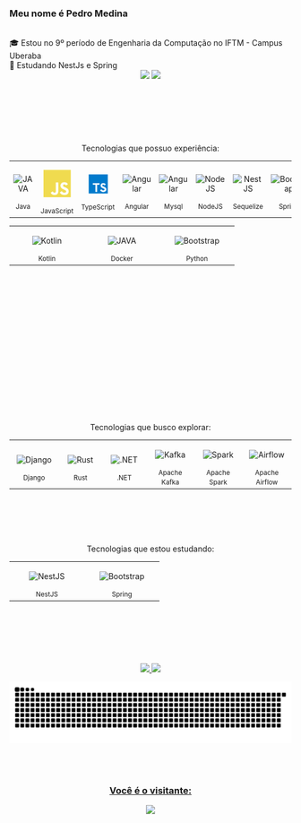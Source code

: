 ### Meu nome é Pedro Medina
<div style="display: inline_block;">
<br>
🎓 Estou no 9º período de Engenharia da Computação no IFTM - Campus Uberaba 

<br>
🌱 Estudando NestJs e Spring

<br>
<div align="center">
       <a href="https://www.instagram.com/pedromedina___/" target="_blank"><img
            src="https://img.shields.io/badge/-Instagram-%23E4405F?style=for-the-badge&logo=instagram&logoColor=white"
            target="_blank"></a>
       <a href="https://www.linkedin.com/in/pedro-medina-967232219/" target="_blank"><img
            src="https://img.shields.io/badge/LinkedIn-0077B5?style=for-the-badge&logo=linkedin&logoColor=white"
            target="_blank"></a>
</div>

    

<br>
<br>

##
<br>
<br>

<div style="display: inline_block; margin-bottom: 14em;" align="center">
<p>Tecnologias que possuo experiência:</p>

<div>
  <table>
  <tr style="width=100%">
  

 <td align="center" width="120px">
    <p>
        <img align="center" alt="JAVA" height="50" width="auto"
            src="https://cdn.jsdelivr.net/gh/devicons/devicon/icons/java/java-original.svg">
    </p>
    <small>Java</small>
  </td>

  <td align="center" width="120px">
                        <p>
                            <img align="center" alt="JS" height="50" width="auto"
                                src="https://raw.githubusercontent.com/devicons/devicon/master/icons/javascript/javascript-plain.svg">
                        </p>
                        <small>JavaScript</small>
  </td>
  

  <td align="center" width="120px">
  <p>
      <img align="center" alt="TS" height="35" width="auto"
          src="https://raw.githubusercontent.com/devicons/devicon/master/icons/typescript/typescript-plain.svg">
  </p>
  <small>TypeScript</small>
  </td>
      

      

  <td align="center" width="120px">
    <p>
        <img align="center" alt="Angular" height="35" width="auto"
            src="https://cdn.jsdelivr.net/gh/devicons/devicon/icons/angularjs/angularjs-original.svg">
    </p>
    <small>Angular</small>
  </td>


 <td align="center" width="120px">
    <p>
        <img align="center" alt="Angular" height="35" width="auto"
            src="https://cdn.jsdelivr.net/gh/devicons/devicon/icons/mysql/mysql-original-wordmark.svg">
    </p>
    <small>Mysql</small>
  </td>

  <td align="center" width="120px">
    <p>
        <img align="center" alt="NodeJS" height="35" width="auto"
            src="https://cdn.jsdelivr.net/gh/devicons/devicon/icons/nodejs/nodejs-original.svg">
    </p>
    <small>NodeJS</small>
  </td>
  <td align="center" width="120px">
  <p>
    <img align="center" alt="NestJS" height="50" width="auto"
   src="https://cdn.jsdelivr.net/gh/devicons/devicon/icons/sequelize/sequelize-original.svg" />
  </p>
  <small>Sequelize</small>
  </td>


 <td align="center" width="120px">
    <p>
        <img align="center" alt="Bootstrap" height="35" width="auto"
           src="https://cdn.jsdelivr.net/gh/devicons/devicon/icons/spring/spring-original.svg">
    </p>
    <small>Spring</small>
  </td>
  <td align="center" width="120px">
                        <p>
                            <img align="center" alt="PostgreSQL" height="50" width="auto" style="color:white"
                                src="https://cdn.jsdelivr.net/gh/devicons/devicon/icons/postgresql/postgresql-original.svg">
                        </p>
                        <small>PostgreSQL</small>

 

  </table>
      
   <table>
  <tr style="width=100%">
 
   <td align="center" width="120px">
    <p>
  <img align="center" alt="Kotlin" height="50" width="auto"
      src="https://cdn.jsdelivr.net/gh/devicons/devicon/icons/kotlin/kotlin-original.svg">
    </p>
    <small>Kotlin</small>
  </td>
    
 <td align="center" width="120px">
    <p>
        <img align="center" alt="JAVA" height="50" width="auto"
          src="https://cdn.jsdelivr.net/gh/devicons/devicon/icons/docker/docker-original.svg">
    </p>
    <small>Docker</small>
  </td>
  

 


 
  <td align="center" width="120px">
    <p>
        <img align="center" alt="Bootstrap" height="35" width="auto"
         src="https://cdn.jsdelivr.net/gh/devicons/devicon/icons/python/python-original.svg" >
    </p>
    <small>Python</small>

 

  </table>   
</div>
</div>


<br>
<br>
<div style="display: inline_block; margin-top: 50px;" align="center">

<p>Tecnologias que busco explorar:</p>

  <table>
  <tr style="width=100%">


   <td align="center" width="120px">
                        <p>
                            <img align="center" alt="Django" height="50" width="auto"
                                src="https://cdn.jsdelivr.net/npm/simple-icons@3.13.0/icons/django.svg" />
                        </p>
                        <small>Django</small>
                    </td>
  

 
  


  <td align="center" width="120px">
    <p>
  <img align="center" alt="Rust" height="35" width="auto"
      src="https://cdn.jsdelivr.net/npm/simple-icons@3.13.0/icons/rust.svg">
    </p>
    <small>Rust</small>
  </td>

  <td align="center" width="120px">
    <p>
  <img align="center" alt=".NET" height="35" width="auto"
      src="https://cdn.jsdelivr.net/gh/devicons/devicon/icons/dotnetcore/dotnetcore-original.svg">
    </p>
    <small>.NET</small>
  </td>


  <td align="center" width="120px">
    <p>
  <img align="center" alt="Kafka" height="35" width="auto"
      src="https://cdn.jsdelivr.net/npm/simple-icons@3.13.0/icons/apachekafka.svg">
    </p>
    <small>Apache Kafka</small>
  </td>

  <td align="center" width="120px">
    <p>
  <img align="center" alt="Spark" height="35" width="auto"
      src="https://cdn.jsdelivr.net/npm/simple-icons@3.13.0/icons/apachespark.svg">
    </p>
    <small>Apache Spark</small>
  </td>

  <td align="center" width="120px">
    <p>
  <img align="center" alt="Airflow" height="35" width="auto"
      src="https://cdn.jsdelivr.net/npm/simple-icons@3.13.0/icons/apacheairflow.svg">
    </p>
    <small>Apache Airflow</small>
  </td>


 


      

  </table>
</div>
</div>


<br>
<br>
<div style="display: inline_block; margin-top: 50px;" align="center">

<p>Tecnologias que estou estudando:</p>

  <table>
  <tr style="width=100%">

  
  </td>
<td align="center" width="120px">
                        <p>
                            <img align="center" alt="NestJS" height="50" width="auto"
                                src="https://cdn.jsdelivr.net/npm/simple-icons@3.13.0/icons/nestjs.svg" />
                        </p>
                        <small>NestJS</small>
                    </td>
     <td align="center" width="120px">
    <p>
        <img align="center" alt="Bootstrap" height="35" width="auto"
           src="https://cdn.jsdelivr.net/gh/devicons/devicon/icons/spring/spring-original.svg">
    </p>
    <small>Spring</small>
  </td>

      
  </tr>
 
      

  </table>
</div>

<br>
<br>

##

<br>
<br>
<div align="center">
  <a href="https://beacons.ai/pedromedina19">
  <img height="180em" src="https://github-readme-stats.vercel.app/api?username=pedromedina19&show_icons=true&theme=dracula&include_all_commits=true&count_private=true"/>
  <img height="180em" src="https://github-readme-stats.vercel.app/api/top-langs/?username=pedromedina19&layout=compact&langs_count=16&theme=dracula"/>

  
  ![Snake animation](https://github.com/pedromedina19/pedromedina19/blob/output/github-contribution-grid-snake.svg)
</div>
    

<br>
<br>
<h3 align="center">Você é o visitante:</h3>
<p align="center">
    <img alingn="center" src="https://profile-counter.glitch.me/pedromedina19/count.svg" />
</p>
</div>
